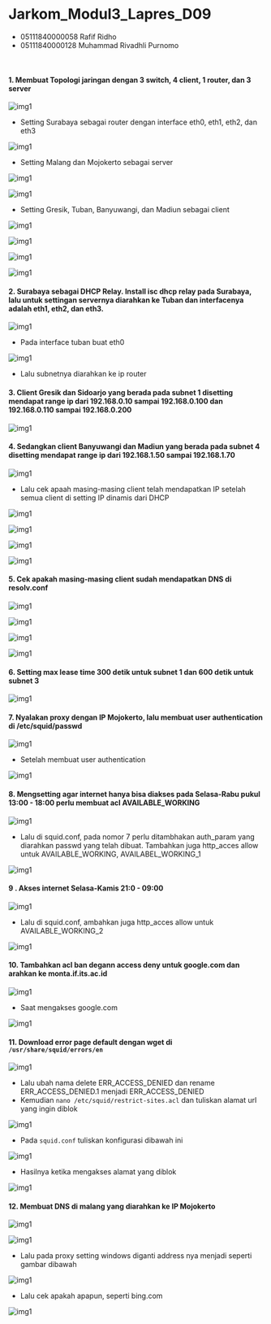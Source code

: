 # Jarkom_Modul3_Lapres_D09

- 05111840000058 Rafif Ridho
- 05111840000128 Muhammad Rivadhli Purnomo

<br>

#### 1. Membuat Topologi jaringan dengan 3 switch, 4 client, 1 router,  dan 3 server

![img1](/img/1-1.jpg)

* Setting Surabaya sebagai router dengan interface eth0, eth1, eth2, dan eth3

![img1](/img/1-2.jpg)

* Setting Malang dan Mojokerto sebagai server

![img1](/img/1-3.jpg)

![img1](/img/1-4.jpg)

* Setting Gresik, Tuban, Banyuwangi, dan Madiun sebagai client

![img1](/img/1-5.jpg)

![img1](/img/1-6.jpg)

![img1](/img/1-7.jpg)

![img1](/img/1-8.jpg)

#### 2. Surabaya sebagai DHCP Relay. Install isc dhcp relay pada Surabaya, lalu untuk settingan servernya diarahkan ke Tuban dan interfacenya adalah eth1, eth2, dan eth3.

![img1](/img/2-1.jpg)

* Pada interface tuban buat eth0

![img1](/img/2-2.jpg)

* Lalu subnetnya diarahkan ke ip router

#### 3. Client Gresik dan Sidoarjo yang berada pada subnet 1 disetting mendapat range ip dari 192.168.0.10 sampai 192.168.0.100 dan 192.168.0.110 sampai 192.168.0.200

![img1](/img/3-1.jpg)

#### 4. Sedangkan client Banyuwangi dan Madiun yang berada pada subnet 4 disetting mendapat range ip dari 192.168.1.50 sampai 192.168.1.70

![img1](/img/4-1.jpg)

* Lalu cek apaah masing-masing client telah mendapatkan IP setelah semua client di setting IP dinamis dari DHCP

![img1](/img/4-2.jpg)

![img1](/img/4-3.jpg)

![img1](/img/4-4.jpg)

![img1](/img/4-5.jpg)

#### 5. Cek apakah masing-masing client sudah mendapatkan DNS di resolv.conf

![img1](/img/5-1.jpg)

![img1](/img/5-2.jpg)

![img1](/img/5-3.jpg)

![img1](/img/5-4.jpg)

#### 6. Setting max lease time 300 detik untuk subnet 1 dan 600 detik untuk subnet 3

![img1](/img/6-1.jpg)

#### 7. Nyalakan proxy dengan IP Mojokerto, lalu membuat user authentication di /etc/squid/passwd

![img1](/img/7-1.jpg)

* Setelah membuat user authentication

![img1](/img/7-2.jpg)

#### 8. Mengsetting agar internet hanya bisa diakses pada Selasa-Rabu pukul 13:00 - 18:00 perlu membuat acl AVAILABLE_WORKING 

![img1](/img/8-1.jpg)

* Lalu di squid.conf, pada nomor 7 perlu ditambhakan auth_param yang diarahkan passwd yang telah dibuat. Tambahkan juga http_acces allow untuk AVAILABLE_WORKING, AVAILABEL_WORKING_1

![img1](/img/8-2.jpg)

#### 9 . Akses internet Selasa-Kamis 21:0 - 09:00

![img1](/img/8-1.jpg)

* Lalu di squid.conf, ambahkan juga http_acces allow untuk AVAILABLE_WORKING_2

![img1](/img/8-2.jpg)

#### 10. Tambahkan acl ban degann access deny untuk google.com dan arahkan ke monta.if.its.ac.id

![img1](/img/10-1.jpg)

* Saat mengakses google.com

![img1](/img/10-2.jpg)

#### 11. Download error page default dengan wget di `/usr/share/squid/errors/en`

![img1](/img/11-1.jpg)

* Lalu ubah nama delete ERR_ACCESS_DENIED dan rename ERR_ACCESS_DENIED.1 menjadi ERR_ACCESS_DENIED
* Kemudian `nano /etc/squid/restrict-sites.acl` dan tuliskan alamat url yang ingin diblok

![img1](/img/11-2.jpg)

* Pada `squid.conf` tuliskan konfigurasi dibawah ini

![img1](/img/11-3.jpg)

* Hasilnya ketika mengakses alamat yang diblok

![img1](/img/11-4.jpg)

#### 12. Membuat DNS di malang yang diarahkan ke IP Mojokerto

![img1](/img/12-1.jpg)

![img1](/img/12-2.jpg)

* Lalu pada proxy setting windows diganti address nya menjadi seperti gambar dibawah

![img1](/img/12-3.jpg)

* Lalu cek apakah apapun, seperti bing.com

![img1](/img/12-4.jpg)
